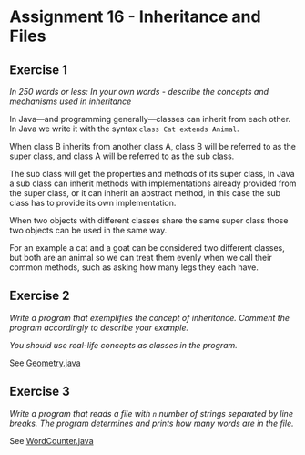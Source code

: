 # Assignment 16 - Inheritance and Files


## Exercise 1
*In 250 words or less:*
*In your own words - describe the concepts and mechanisms used in inheritance*

 In Java—and programming generally—classes can inherit from each other.
 In Java we write it with the syntax `class Cat extends Animal`.
 
 When class B inherits from another class A,
 class B will be referred to as the super class,
 and class A will be referred to as the sub class.
 
 The sub class will get the properties and methods of its super class,
 In Java a sub class can inherit methods with implementations already provided from the super class,
 or it can inherit an abstract method, in this case the sub class has to provide its own implementation.
 
 When two objects with different classes share the same super class those two objects
 can be used in the same way.
 
 For an example a cat and a goat can be considered two different classes,
 but both are an animal so we can treat them evenly when we call their common methods,
 such as asking how many legs they each have. 
 
 
 

## Exercise 2
*Write a program that exemplifies the concept of inheritance.*
*Comment the program accordingly to describe your example.*

*You should use real-life concepts as classes in the program.*

See [Geometry.java](src/Geometry.java)

## Exercise 3
*Write a program that reads a file with `n` number of strings separated by line breaks.*
*The program determines and prints how many words are in the file.*

See [WordCounter.java](src/WordCounter.java)

